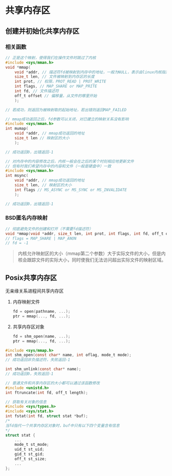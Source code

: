 # 共享内存区

## 创建并初始化共享内存区

### 相关函数

```c
// 正是这个映射，使得我们在操作文件时跳过了内核
#include <sys/mman.h>
void *mmap(
    void *addr, // 描述符fd被映射到内存中的地址，一般为NULL，表示由linux内核指定
    size_t len, // 文件被映射到内存区的长度
    int prot, // 权限，PROT_READ | PROT_WRITE
    int flags, // MAP_SHARE or MAP_PRITE
    int fd, // 文件描述符
    off_t offset // 偏移量，从文件的哪里开始
    );

// 若成功，则返回为被映射取的起始地址，若出错则返回MAP_FAILED
```

```c
// mmap成功返回之后，fd参数可以关闭，对已建立的映射关系没有影响
#include <sys/mman.h>
int mumap(
    void *addr, // mmap成功返回的地址
    size_t len // 映射区的大小
    );

// 成功返回0，出错返回-1
```

```c
// 对内存中的内容修改之后，内核一般会在之后的某个时刻相应地更新文件
// 但有时我们希望内存中的内容和文件（一般是硬盘中）一致
#include <sys/mman.h>
int msync(
    void *addr, // mmap成功返回的地址
    size_t len, // 映射区的大小
    int flags // MS_ASYNC or MS_SYNC or MS_INVALIDATE
    );

// 成功返回0，出错返回-1
```

### BSD匿名内存映射

```c
// 彻底避免文件的创建和打开（不需要fd描述符）
void *mmap(void *addr, size_t len, int prot, int flags, int fd, off_t offset);
// flags = MAP_SHARE | MAP_ANON
// fd = -1
```

>内核允许映射区的大小（mmap第二个参数）大于实际文件的大小，但是内核会跟踪文件的实际大小，同时使我们无法访问超出实际文件的映射区域。

## Posix共享内存区

无亲缘关系进程间共享内存区

1. 内存映射文件

   ```c
   fd = open(pathname, ...);
   ptr = mmap(..., fd, ...);
   ```

2. 共享内存区对象

   ```c
   fd = shm_open(name, ...);
   ptr = mmap(..., fd, ...);
   ```

```c
#include <sys/mmap.h>
int shm_open(const char* name, int oflag, mode_t mode);
// 成功返回非负描述符，失败返回-1

int shm_unlink(const char* name);
// 成功返回0，失败返回-1
```

```c
// 普通文件和共享内存区的大小都可以通过该函数修改
#include <unistd.h>
int ftruncate(int fd, off_t length);

// 获取有关对象的信息
#include <sys/types.h>
#include <sys/stat.h>
int fstat(int fd, struct stat *buf);
/*
当fd指代一个共享内存区对象时，buf中只有以下四个变量含有信息
*/
struct stat {
    ...
    mode_t st_mode;
    uid_t st_uid;
    gid_t st_gid;
    off_t st_size;
    ...
};

```



